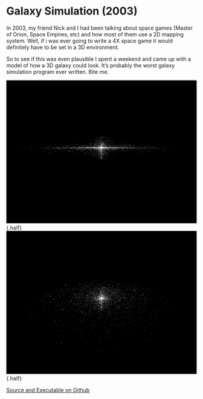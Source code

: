 # Galaxy Simulation (2003)

In 2003, my friend Nick and I had been talking about space games (Master of Orion, Space Empires, etc) and how most of them use a 2D mapping system. Well, if i was ever going to write a 4X space game it would definitely have to be set in a 3D environment.

So to see if this was even plausible I spent a weekend and came up with a model of how a 3D galaxy could look. It’s probably the worst galaxy simulation program ever written. Bite me.

![Screenshot](/img/pg/galaxy/galaxy3.jpg) {.half}
![Screenshot](/img/pg/galaxy/galaxy1.jpg) {.half}

[Source and Executable on Github](https://github.com/jmfieldman/Old-Projects/tree/master/Galaxy)
